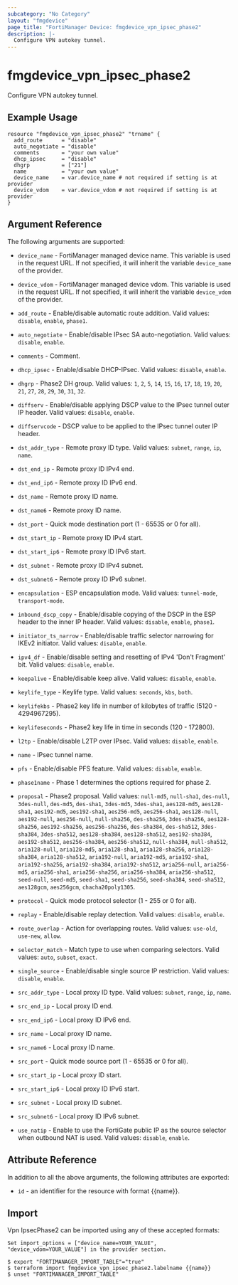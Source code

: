 ```yaml
---
subcategory: "No Category"
layout: "fmgdevice"
page_title: "FortiManager Device: fmgdevice_vpn_ipsec_phase2"
description: |-
  Configure VPN autokey tunnel.
---
```


# fmgdevice_vpn_ipsec_phase2
Configure VPN autokey tunnel.

## Example Usage

```hcl
resource "fmgdevice_vpn_ipsec_phase2" "trname" {
  add_route      = "disable"
  auto_negotiate = "disable"
  comments       = "your own value"
  dhcp_ipsec     = "disable"
  dhgrp          = ["21"]
  name           = "your own value"
  device_name    = var.device_name # not required if setting is at provider
  device_vdom    = var.device_vdom # not required if setting is at provider
}
```

## Argument Reference


The following arguments are supported:

* `device_name` - FortiManager managed device name. This variable is used in the request URL. If not specified, it will inherit the variable `device_name` of the provider.
* `device_vdom` - FortiManager managed device vdom. This variable is used in the request URL. If not specified, it will inherit the variable `device_vdom` of the provider.

* `add_route` - Enable/disable automatic route addition. Valid values: `disable`, `enable`, `phase1`.

* `auto_negotiate` - Enable/disable IPsec SA auto-negotiation. Valid values: `disable`, `enable`.

* `comments` - Comment.
* `dhcp_ipsec` - Enable/disable DHCP-IPsec. Valid values: `disable`, `enable`.

* `dhgrp` - Phase2 DH group. Valid values: `1`, `2`, `5`, `14`, `15`, `16`, `17`, `18`, `19`, `20`, `21`, `27`, `28`, `29`, `30`, `31`, `32`.

* `diffserv` - Enable/disable applying DSCP value to the IPsec tunnel outer IP header. Valid values: `disable`, `enable`.

* `diffservcode` - DSCP value to be applied to the IPsec tunnel outer IP header.
* `dst_addr_type` - Remote proxy ID type. Valid values: `subnet`, `range`, `ip`, `name`.

* `dst_end_ip` - Remote proxy ID IPv4 end.
* `dst_end_ip6` - Remote proxy ID IPv6 end.
* `dst_name` - Remote proxy ID name.
* `dst_name6` - Remote proxy ID name.
* `dst_port` - Quick mode destination port (1 - 65535 or 0 for all).
* `dst_start_ip` - Remote proxy ID IPv4 start.
* `dst_start_ip6` - Remote proxy ID IPv6 start.
* `dst_subnet` - Remote proxy ID IPv4 subnet.
* `dst_subnet6` - Remote proxy ID IPv6 subnet.
* `encapsulation` - ESP encapsulation mode. Valid values: `tunnel-mode`, `transport-mode`.

* `inbound_dscp_copy` - Enable/disable copying of the DSCP in the ESP header to the inner IP header. Valid values: `disable`, `enable`, `phase1`.

* `initiator_ts_narrow` - Enable/disable traffic selector narrowing for IKEv2 initiator. Valid values: `disable`, `enable`.

* `ipv4_df` - Enable/disable setting and resetting of IPv4 'Don't Fragment' bit. Valid values: `disable`, `enable`.

* `keepalive` - Enable/disable keep alive. Valid values: `disable`, `enable`.

* `keylife_type` - Keylife type. Valid values: `seconds`, `kbs`, `both`.

* `keylifekbs` - Phase2 key life in number of kilobytes of traffic (5120 - 4294967295).
* `keylifeseconds` - Phase2 key life in time in seconds (120 - 172800).
* `l2tp` - Enable/disable L2TP over IPsec. Valid values: `disable`, `enable`.

* `name` - IPsec tunnel name.
* `pfs` - Enable/disable PFS feature. Valid values: `disable`, `enable`.

* `phase1name` - Phase 1 determines the options required for phase 2.
* `proposal` - Phase2 proposal. Valid values: `null-md5`, `null-sha1`, `des-null`, `3des-null`, `des-md5`, `des-sha1`, `3des-md5`, `3des-sha1`, `aes128-md5`, `aes128-sha1`, `aes192-md5`, `aes192-sha1`, `aes256-md5`, `aes256-sha1`, `aes128-null`, `aes192-null`, `aes256-null`, `null-sha256`, `des-sha256`, `3des-sha256`, `aes128-sha256`, `aes192-sha256`, `aes256-sha256`, `des-sha384`, `des-sha512`, `3des-sha384`, `3des-sha512`, `aes128-sha384`, `aes128-sha512`, `aes192-sha384`, `aes192-sha512`, `aes256-sha384`, `aes256-sha512`, `null-sha384`, `null-sha512`, `aria128-null`, `aria128-md5`, `aria128-sha1`, `aria128-sha256`, `aria128-sha384`, `aria128-sha512`, `aria192-null`, `aria192-md5`, `aria192-sha1`, `aria192-sha256`, `aria192-sha384`, `aria192-sha512`, `aria256-null`, `aria256-md5`, `aria256-sha1`, `aria256-sha256`, `aria256-sha384`, `aria256-sha512`, `seed-null`, `seed-md5`, `seed-sha1`, `seed-sha256`, `seed-sha384`, `seed-sha512`, `aes128gcm`, `aes256gcm`, `chacha20poly1305`.

* `protocol` - Quick mode protocol selector (1 - 255 or 0 for all).
* `replay` - Enable/disable replay detection. Valid values: `disable`, `enable`.

* `route_overlap` - Action for overlapping routes. Valid values: `use-old`, `use-new`, `allow`.

* `selector_match` - Match type to use when comparing selectors. Valid values: `auto`, `subset`, `exact`.

* `single_source` - Enable/disable single source IP restriction. Valid values: `disable`, `enable`.

* `src_addr_type` - Local proxy ID type. Valid values: `subnet`, `range`, `ip`, `name`.

* `src_end_ip` - Local proxy ID end.
* `src_end_ip6` - Local proxy ID IPv6 end.
* `src_name` - Local proxy ID name.
* `src_name6` - Local proxy ID name.
* `src_port` - Quick mode source port (1 - 65535 or 0 for all).
* `src_start_ip` - Local proxy ID start.
* `src_start_ip6` - Local proxy ID IPv6 start.
* `src_subnet` - Local proxy ID subnet.
* `src_subnet6` - Local proxy ID IPv6 subnet.
* `use_natip` - Enable to use the FortiGate public IP as the source selector when outbound NAT is used. Valid values: `disable`, `enable`.



## Attribute Reference

In addition to all the above arguments, the following attributes are exported:
* `id` - an identifier for the resource with format {{name}}.

## Import

Vpn IpsecPhase2 can be imported using any of these accepted formats:
```
Set import_options = ["device_name=YOUR_VALUE", "device_vdom=YOUR_VALUE"] in the provider section.

$ export "FORTIMANAGER_IMPORT_TABLE"="true"
$ terraform import fmgdevice_vpn_ipsec_phase2.labelname {{name}}
$ unset "FORTIMANAGER_IMPORT_TABLE"
```


